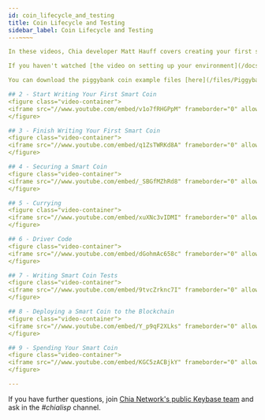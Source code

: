 ```yaml
---
id: coin_lifecycle_and_testing
title: Coin Lifecycle and Testing
sidebar_label: Coin Lifecycle and Testing
---~~‌~~

In these videos, Chia developer Matt Hauff covers creating your first smart coin in Chia and running tests through the example of a piggybank smart coin. 

If you haven't watched [the video on setting up your environment](/docs/tutorials/tools_and_setup), do that first.

You can download the piggybank coin example files [here](/files/Piggybank_Example.zip).

## 2 - Start Writing Your First Smart Coin
<figure class="video-container">
<iframe src="//www.youtube.com/embed/v1o7fRHGPpM" frameborder="0" allowfullscreen width="100%"></iframe>
</figure>

## 3 - Finish Writing Your First Smart Coin
<figure class="video-container">
<iframe src="//www.youtube.com/embed/q1ZsTWRKd8A" frameborder="0" allowfullscreen width="100%"></iframe>
</figure>

## 4 - Securing a Smart Coin
<figure class="video-container">
<iframe src="//www.youtube.com/embed/_SBGfMZhRd8" frameborder="0" allowfullscreen width="100%"></iframe>
</figure>

## 5 - Currying
<figure class="video-container">
<iframe src="//www.youtube.com/embed/xuXNc3vIDMI" frameborder="0" allowfullscreen width="100%"></iframe>
</figure>

## 6 - Driver Code
<figure class="video-container">
<iframe src="//www.youtube.com/embed/dGohmAc658c" frameborder="0" allowfullscreen width="100%"></iframe>
</figure>

## 7 - Writing Smart Coin Tests
<figure class="video-container">
<iframe src="//www.youtube.com/embed/9tvcZrknc7I" frameborder="0" allowfullscreen width="100%"></iframe>
</figure>

## 8 - Deploying a Smart Coin to the Blockchain
<figure class="video-container">
<iframe src="//www.youtube.com/embed/Y_p9qF2XLks" frameborder="0" allowfullscreen width="100%"></iframe>
</figure>

## 9 - Spending Your Smart Coin
<figure class="video-container">
<iframe src="//www.youtube.com/embed/KGC5zACBjkY" frameborder="0" allowfullscreen width="100%"></iframe>
</figure>

---
```


If you have further questions, join [Chia Network's public Keybase team](https://keybase.io/team/chia_network.public) and ask in the _#chialisp_ channel.
